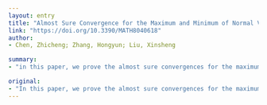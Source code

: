 ```yaml
---
layout: entry
title: "Almost Sure Convergence for the Maximum and Minimum of Normal Vector Sequences"
link: "https://doi.org/10.3390/MATH8040618"
author:
- Chen, Zhicheng; Zhang, Hongyun; Liu, Xinsheng

summary:
- "in this paper, we prove the almost sure convergences for the maximum and minimum of nonstationary and stationary standardized normal vector sequences under some suitable conditions. This paper demonstrates the convergences of the standardized sequences.. we show the perfect convergences in some appropriate conditions for the normal sequences in a suitable condition. We show the exact convergences between the vector sequence sequences and the sequences of normal vectors in the shortest time. The convergences can be found in the same conditions as the. this paper. the convergens are summarized in this. in some suitable. these convergences are."

original:
- "In this paper, we prove the almost sure convergences for the maximum and minimum of nonstationary and stationary standardized normal vector sequences under some suitable conditions."
---
```


